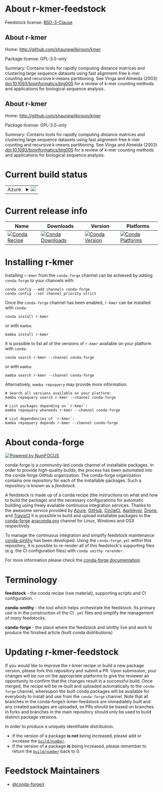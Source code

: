 About r-kmer-feedstock
======================

Feedstock license: [BSD-3-Clause](https://github.com/conda-forge/r-kmer-feedstock/blob/main/LICENSE.txt)


About r-kmer
------------

Home: http://github.com/shaunpwilkinson/kmer

Package license: GPL-3.0-only

Summary: Contains tools for rapidly computing distance matrices and clustering large sequence datasets using fast alignment-free k-mer counting and recursive k-means partitioning. See Vinga and Almeida (2003) <doi:10.1093/bioinformatics/btg005> for a review of k-mer counting methods and applications for biological sequence analysis.

About r-kmer
------------

Home: http://github.com/shaunpwilkinson/kmer

Package license: GPL-3.0-only

Summary: Contains tools for rapidly computing distance matrices and clustering large sequence datasets using fast alignment-free k-mer counting and recursive k-means partitioning. See Vinga and Almeida (2003) <doi:10.1093/bioinformatics/btg005> for a review of k-mer counting methods and applications for biological sequence analysis.

Current build status
====================


<table>
    
  <tr>
    <td>Azure</td>
    <td>
      <details>
        <summary>
          <a href="https://dev.azure.com/conda-forge/feedstock-builds/_build/latest?definitionId=9728&branchName=main">
            <img src="https://dev.azure.com/conda-forge/feedstock-builds/_apis/build/status/r-kmer-feedstock?branchName=main">
          </a>
        </summary>
        <table>
          <thead><tr><th>Variant</th><th>Status</th></tr></thead>
          <tbody><tr>
              <td>linux_64_r_base4.3</td>
              <td>
                <a href="https://dev.azure.com/conda-forge/feedstock-builds/_build/latest?definitionId=9728&branchName=main">
                  <img src="https://dev.azure.com/conda-forge/feedstock-builds/_apis/build/status/r-kmer-feedstock?branchName=main&jobName=linux&configuration=linux%20linux_64_r_base4.3" alt="variant">
                </a>
              </td>
            </tr><tr>
              <td>linux_64_r_base4.4</td>
              <td>
                <a href="https://dev.azure.com/conda-forge/feedstock-builds/_build/latest?definitionId=9728&branchName=main">
                  <img src="https://dev.azure.com/conda-forge/feedstock-builds/_apis/build/status/r-kmer-feedstock?branchName=main&jobName=linux&configuration=linux%20linux_64_r_base4.4" alt="variant">
                </a>
              </td>
            </tr><tr>
              <td>osx_64_r_base4.3</td>
              <td>
                <a href="https://dev.azure.com/conda-forge/feedstock-builds/_build/latest?definitionId=9728&branchName=main">
                  <img src="https://dev.azure.com/conda-forge/feedstock-builds/_apis/build/status/r-kmer-feedstock?branchName=main&jobName=osx&configuration=osx%20osx_64_r_base4.3" alt="variant">
                </a>
              </td>
            </tr><tr>
              <td>osx_64_r_base4.4</td>
              <td>
                <a href="https://dev.azure.com/conda-forge/feedstock-builds/_build/latest?definitionId=9728&branchName=main">
                  <img src="https://dev.azure.com/conda-forge/feedstock-builds/_apis/build/status/r-kmer-feedstock?branchName=main&jobName=osx&configuration=osx%20osx_64_r_base4.4" alt="variant">
                </a>
              </td>
            </tr><tr>
              <td>win_64_r_base4.3</td>
              <td>
                <a href="https://dev.azure.com/conda-forge/feedstock-builds/_build/latest?definitionId=9728&branchName=main">
                  <img src="https://dev.azure.com/conda-forge/feedstock-builds/_apis/build/status/r-kmer-feedstock?branchName=main&jobName=win&configuration=win%20win_64_r_base4.3" alt="variant">
                </a>
              </td>
            </tr><tr>
              <td>win_64_r_base4.4</td>
              <td>
                <a href="https://dev.azure.com/conda-forge/feedstock-builds/_build/latest?definitionId=9728&branchName=main">
                  <img src="https://dev.azure.com/conda-forge/feedstock-builds/_apis/build/status/r-kmer-feedstock?branchName=main&jobName=win&configuration=win%20win_64_r_base4.4" alt="variant">
                </a>
              </td>
            </tr>
          </tbody>
        </table>
      </details>
    </td>
  </tr>
</table>

Current release info
====================

| Name | Downloads | Version | Platforms |
| --- | --- | --- | --- |
| [![Conda Recipe](https://img.shields.io/badge/recipe-r--kmer-green.svg)](https://anaconda.org/conda-forge/r-kmer) | [![Conda Downloads](https://img.shields.io/conda/dn/conda-forge/r-kmer.svg)](https://anaconda.org/conda-forge/r-kmer) | [![Conda Version](https://img.shields.io/conda/vn/conda-forge/r-kmer.svg)](https://anaconda.org/conda-forge/r-kmer) | [![Conda Platforms](https://img.shields.io/conda/pn/conda-forge/r-kmer.svg)](https://anaconda.org/conda-forge/r-kmer) |

Installing r-kmer
=================

Installing `r-kmer` from the `conda-forge` channel can be achieved by adding `conda-forge` to your channels with:

```
conda config --add channels conda-forge
conda config --set channel_priority strict
```

Once the `conda-forge` channel has been enabled, `r-kmer` can be installed with `conda`:

```
conda install r-kmer
```

or with `mamba`:

```
mamba install r-kmer
```

It is possible to list all of the versions of `r-kmer` available on your platform with `conda`:

```
conda search r-kmer --channel conda-forge
```

or with `mamba`:

```
mamba search r-kmer --channel conda-forge
```

Alternatively, `mamba repoquery` may provide more information:

```
# Search all versions available on your platform:
mamba repoquery search r-kmer --channel conda-forge

# List packages depending on `r-kmer`:
mamba repoquery whoneeds r-kmer --channel conda-forge

# List dependencies of `r-kmer`:
mamba repoquery depends r-kmer --channel conda-forge
```


About conda-forge
=================

[![Powered by
NumFOCUS](https://img.shields.io/badge/powered%20by-NumFOCUS-orange.svg?style=flat&colorA=E1523D&colorB=007D8A)](https://numfocus.org)

conda-forge is a community-led conda channel of installable packages.
In order to provide high-quality builds, the process has been automated into the
conda-forge GitHub organization. The conda-forge organization contains one repository
for each of the installable packages. Such a repository is known as a *feedstock*.

A feedstock is made up of a conda recipe (the instructions on what and how to build
the package) and the necessary configurations for automatic building using freely
available continuous integration services. Thanks to the awesome service provided by
[Azure](https://azure.microsoft.com/en-us/services/devops/), [GitHub](https://github.com/),
[CircleCI](https://circleci.com/), [AppVeyor](https://www.appveyor.com/),
[Drone](https://cloud.drone.io/welcome), and [TravisCI](https://travis-ci.com/)
it is possible to build and upload installable packages to the
[conda-forge](https://anaconda.org/conda-forge) [anaconda.org](https://anaconda.org/)
channel for Linux, Windows and OSX respectively.

To manage the continuous integration and simplify feedstock maintenance
[conda-smithy](https://github.com/conda-forge/conda-smithy) has been developed.
Using the ``conda-forge.yml`` within this repository, it is possible to re-render all of
this feedstock's supporting files (e.g. the CI configuration files) with ``conda smithy rerender``.

For more information please check the [conda-forge documentation](https://conda-forge.org/docs/).

Terminology
===========

**feedstock** - the conda recipe (raw material), supporting scripts and CI configuration.

**conda-smithy** - the tool which helps orchestrate the feedstock.
                   Its primary use is in the construction of the CI ``.yml`` files
                   and simplify the management of *many* feedstocks.

**conda-forge** - the place where the feedstock and smithy live and work to
                  produce the finished article (built conda distributions)


Updating r-kmer-feedstock
=========================

If you would like to improve the r-kmer recipe or build a new
package version, please fork this repository and submit a PR. Upon submission,
your changes will be run on the appropriate platforms to give the reviewer an
opportunity to confirm that the changes result in a successful build. Once
merged, the recipe will be re-built and uploaded automatically to the
`conda-forge` channel, whereupon the built conda packages will be available for
everybody to install and use from the `conda-forge` channel.
Note that all branches in the conda-forge/r-kmer-feedstock are
immediately built and any created packages are uploaded, so PRs should be based
on branches in forks and branches in the main repository should only be used to
build distinct package versions.

In order to produce a uniquely identifiable distribution:
 * If the version of a package **is not** being increased, please add or increase
   the [``build/number``](https://docs.conda.io/projects/conda-build/en/latest/resources/define-metadata.html#build-number-and-string).
 * If the version of a package **is** being increased, please remember to return
   the [``build/number``](https://docs.conda.io/projects/conda-build/en/latest/resources/define-metadata.html#build-number-and-string)
   back to 0.

Feedstock Maintainers
=====================

* [@conda-forge/r](https://github.com/conda-forge/r/)

